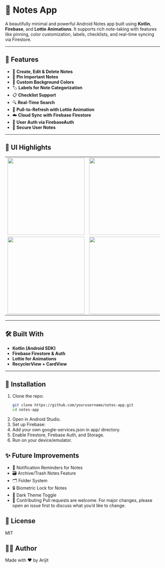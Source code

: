 # 📝 Notes App

A beautifully minimal and powerful Android Notes app built using **Kotlin**, **Firebase**, and **Lottie Animations**. It supports rich note-taking with features like pinning, color customization, labels, checklists, and real-time syncing via Firestore.

---

## 🚀 Features

- 🧠 **Create, Edit & Delete Notes**
- 📌 **Pin Important Notes**
- 🎨 **Custom Background Colors**
- 🏷️ **Labels for Note Categorization**
- 📋 **Checklist Support** 
- 🔍 **Real-Time Search**
- 🔁 **Pull-to-Refresh with Lottie Animation**
- ☁️ **Cloud Sync with Firebase Firestore**
- 👤 **User Auth via FirebaseAuth**
- 🔐 **Secure User Notes**

---

## 📸 UI Highlights

<table> 
   <tr> 
      </td> <td><img src="https://github.com/user-attachments/assets/80093732-7055-49d8-8d8b-bb9a0e2cc206" width="250"/></td> 
      <td><img src="https://github.com/user-attachments/assets/4a33ee3a-23f5-4431-87d6-a1e93748830f" width="250"/></td>
      <td><img src="https://github.com/user-attachments/assets/a9b1cc3e-cc9e-4c44-bf79-5a3bf9ef085d" width="250"/></td><tr></tr>
      </td> <td><img src="https://github.com/user-attachments/assets/efc538f5-3a0e-478d-964c-53192792325e" width="250"/></td>
      </td> <td><img src="https://github.com/user-attachments/assets/ee5e616a-f035-4b81-8f1d-6f0185e7dd0d" width="250"/></td>
      <td><img src="https://github.com/user-attachments/assets/0c93f0f0-0b41-479e-8371-d44117290b24" width="250"/></td>
   
</table>

---

## 🛠️ Built With

- **Kotlin (Android SDK)**
- **Firebase Firestore & Auth**
- **Lottie for Animations**
- **RecyclerView + CardView**

---

## 🔧 Installation

1. Clone the repo:
   ```bash
   git clone https://github.com/yourusername/notes-app.git
   cd notes-app
   
2. Open in Android Studio.
3. Set up Firebase:
4. Add your own google-services.json in app/ directory.
5. Enable Firestore, Firebase Auth, and Storage.
6. Run on your device/emulator.
 
## ✨ Future Improvements
- 🔔 Notification Reminders for Notes
- 🗃️ Archive/Trash Notes Feature
- 🗂️ Folder System
- 🔒 Biometric Lock for Notes
- 🌙 Dark Theme Toggle
- 🤝 Contributing
Pull requests are welcome. For major changes, please open an issue first to discuss what you’d like to change.

## 📜 License
MIT

## 🙋‍♂️ Author
Made with ❤️ by Arijit
